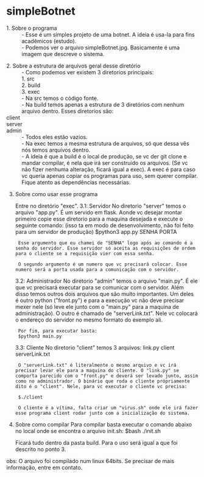 # simpleBotnet

<dl>
  <dt>1. Sobre o programa</dt>
  <dd>- Esse é um simples projeto de uma botnet. A ideia é usa-la para fins acadêmicos (estudo).</dd>
  <dd>- Podemos ver o arquivo simpleBotnet.jpg. Basicamente é uma imagem que descreve o sistema.</dd>
</dl>
    
<dl>
  <dt>2. Sobre a estrutura de arquivos geral desse diretório</dt>
  <dd>- Como podemos ver existem 3 diretorios principais:</dd>

  <dd>    1. src </dt>
  <dd>    2. build </dt>
  <dd>    3. exec </dt>
  <dd>- Na src temos o código fonte.</dd>
  <dd>- Na build temos apenas a estrutura de 3 diretórios com nenhum arquivo dentro. Esses diretorios são:</dd>
  <dt>    client</dt>
  <dt>    server</dt>
  <dt>    admin</dt>
  <dd>-  Todos eles estão vazios.</dd>
  <dd>-  Na exec temos a mesma estrutura de arquivos, só que dessa vês nós temos arquivos dentro.</dd>   
  <dd>- A ideia é que a build é o local de produção, se vc der git clone e mandar compilar, é nela que irá ser construído os arquivos. (Se vc não fizer nenhuma alteração, ficará igual a exec). A exec é para caso vc queria apenas copiar os programas para uso, sem querer compilar. Fique atento as dependências necessárias. </dd>
</dl>

3. Sobre como usar esse programa

    Entre no diretório "exec".
    3.1: Servidor
        No diretorio "server" temos o arquivo "app.py". É um servido em flask. Aonde vc desejar montar primeiro copie esse diretorio para a maquina desejada e execute o seguinte comando: (isso ta em modo de desenvolvimento, não foi feito para um servidor de produção)
        $python3 app.py SENHA PORTA
    
        Esse argumento que eu chamei de "SENHA" logo após ao comando é a senha do servidor. Esse servidor só aceita as requisições de ordem para o cliente se a requisição vier com essa senha.

        O segundo argumento é um numero que vc precisará colocar. Esse numero será a porta usada para a comunicação com o servidor.

    3.2: Administrador
        No diretorio "admin" temos o arquivo "main.py". É ele que vc precisará executar para se comunicar com o servidor. Além disso temos outros dois arquivos que são muito importantes. Um deles é outro python ("front.py") e para a execução vc não deve precisar mexer nele (só leve ele junto com o "main.py" para a maquina de administração). 
        O outro é chamado de "serverLink.txt". Nele vc colocará o endereço do servidor no mesmo formato do exemplo ali.
        
        Por fim, para executar basta:
        $python3 main.py
        
    3.3: Cliente
        No diretorio "client" temos 3 arquivos:
            link.py
            client
            serverLink.txt
        
        O "serverLink.txt" é literalmente o mesmo arquivo e vc irá precisar levar ele para a maquina do cliente. O "link.py" se comporta parecido com o "front.py" e deverá ser levado junto, assim como no administrador. O binário que roda o cliente própriamente dito é o "client". Nele, para vc executar o cliente vc precisa:

        $./client

        O cliente é a vítima, falta criar um "virus.sh" onde ele irá fazer esse programa client rodar junto com a inicialização do sistema.

4. Sobre como compilar
    Para compilar basta executar o comando abaixo no local onde se encontra o arquivo init.sh:
        $bash ./init.sh 
    
    Ficará tudo dentro da pasta build. Para o uso será igual a que foi descrito no ponto 3.

obs:
    O arquivo foi compilado num linux 64bits. Se precisar de mais informação, entre em contato.
